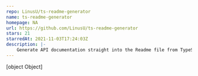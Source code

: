 ```yaml
---
repo: LinusU/ts-readme-generator
name: ts-readme-generator
homepage: NA
url: https://github.com/LinusU/ts-readme-generator
stars: 21
starredAt: 2021-11-03T17:24:03Z
description: |-
    Generate API documentation straight into the Readme file from TypeScript typings
---
```


[object Object]
